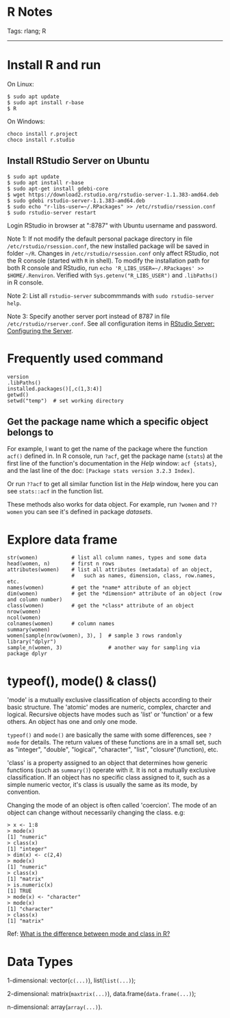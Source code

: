 # R Notes
Tags: rlang; R

------

# Install R and run

On Linux:
```
$ sudo apt update
$ sudo apt install r-base
$ R
```

On Windows:
```
choco install r.project
choco install r.studio
```

## Install RStudio Server on Ubuntu

```
$ sudo apt update
$ sudo apt install r-base
$ sudo apt-get install gdebi-core
$ wget https://download2.rstudio.org/rstudio-server-1.1.383-amd64.deb
$ sudo gdebi rstudio-server-1.1.383-amd64.deb
$ sudo echo "r-libs-user=~/.RPackages" >> /etc/rstudio/rsession.conf
$ sudo rstudio-server restart
```

Login RStudio in browser at "<server-ip>:8787" with Ubuntu username
and password.

Note 1:
If not modify the default personal package directory in file
`/etc/rstudio/rsession.conf`, the new installed package will be saved
in folder `~/R`.
Changes in `/etc/rstudio/rsession.conf` only affect RStudio,
not the R console (started with `R` in shell).
To modify the installation path for both R console and RStudio,
run `echo 'R_LIBS_USER=~/.RPackages' >> $HOME/.Renviron`.
Verified with `Sys.getenv("R_LIBS_USER")` and `.libPaths()` in R console.


Note 2:
List all `rstudio-server` subcommmands with `sudo rstudio-server help`.

Note 3: Specify another server port instead of 8787 in file
`/etc/rstudio/rserver.conf`. See all configuration items in
[RStudio Server: Configuring the Server](https://support.rstudio.com/hc/en-us/articles/200552316-Configuring-the-Server).

# Frequently used command

```
version
.libPaths()
installed.packages()[,c(1,3:4)]
getwd()
setwd("temp")  # set working directory
```

## Get the package name which a specific object belongs to

For example, I want to get the name of the package where the function `acf()`
defined in. In R console, run `?acf`, get the package name (`stats`) at the
first line of the function's documentation in the *Help* window:
`acf {stats}`, and the last line of the doc:
`[Package stats version 3.2.3 Index]`.

Or run `??acf` to get all similar function list in the *Help* window,
here you can see `stats::acf` in the function list.

These methods also works for data object. For example,
run `?women` and `??women` you can see it's defined in package *datasets*.


# Explore data frame

```
str(women)           # list all column names, types and some data
head(women, n)       # first n rows
attributes(women)    # list all attributes (metadata) of an object,
                     #   such as names, dimension, class, row.names, etc.
names(women)         # get the *name* attribute of an object
dim(women)           # get the *dimension* attribute of an object (row and column number)
class(women)         # get the *class* attribute of an object
nrow(women)
ncol(women)
colnames(women)      # column names
summary(women)
women[sample(nrow(women), 3), ]  # sample 3 rows randomly
library("dplyr")
sample_n(women, 3)               # another way for sampling via package dplyr
```

# typeof(), mode() & class()

'mode' is a mutually exclusive classification of objects according to their
basic structure. The 'atomic' modes are numeric, complex, charcter and logical.
Recursive objects have modes such as 'list' or 'function' or a few others.
An object has one and only one mode.

`typeof()` and `mode()` are basically the same with some differences,
see `?mode` for details. The return values of these functions are in a small set,
such as "integer", "double", "logical", "character", "list", "closure"(function), etc.

'class' is a property assigned to an object that determines how generic
functions (such as `summary()`) operate with it.
It is not a mutually exclusive classification.
If an object has no specific class assigned to it, such as a simple numeric
vector, it's class is usually the same as its mode, by convention.

Changing the mode of an object is often called 'coercion'.
The mode of an object can change without necessarily changing the class. e.g:
```
> x <- 1:8
> mode(x)
[1] "numeric"
> class(x)
[1] "integer"
> dim(x) <- c(2,4)
> mode(x)
[1] "numeric"
> class(x)
[1] "matrix"
> is.numeric(x)
[1] TRUE
> mode(x) <- "character"
> mode(x)
[1] "character"
> class(x)
[1] "matrix"
```

Ref: [What is the difference between mode and class in R?](https://stackoverflow.com/questions/35445112/what-is-the-difference-between-mode-and-class-in-r)

# Data Types

1-dimensional: vector(`c(...)`), list(`list(...)`);

2-dimensional: matrix(`maxtrix(...)`), data.frame(`data.frame(...)`);

n-dimensional: array(`array(...)`).
